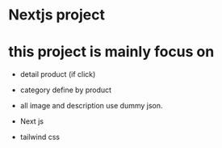 # Nextjs project

# this project is mainly focus on 
-  detail product (if click)
- category define by product
- all image and description use dummy json.


- Next js
- tailwind css